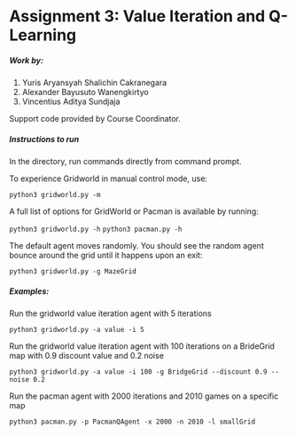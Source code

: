 # Assignment 3: Value Iteration and Q-Learning

##### Work by:
1. Yuris Aryansyah Shalichin Cakranegara
2. Alexander Bayusuto Wanengkirtyo
3. Vincentius Aditya Sundjaja

Support code provided by Course Coordinator.

##### Instructions to run
In the directory, run commands directly from command prompt.

To experience Gridworld in manual control mode, use:

`python3 gridworld.py -m`

A full list of options for GridWorld or Pacman is available by running:

`python3 gridworld.py -h`
`python3 pacman.py -h`

The default agent moves randomly. You should see the random agent bounce around the grid until it happens upon an exit:

`python3 gridworld.py -g MazeGrid`


##### Examples:

Run the gridworld value iteration agent with 5 iterations

`python3 gridworld.py -a value -i 5`

Run the gridworld value iteration agent with 100 iterations on a BrideGrid map with 0.9 discount value and 0.2 noise

`python3 gridworld.py -a value -i 100 -g BridgeGrid --discount 0.9 --noise 0.2`

Run the pacman agent with 2000 iterations and 2010 games on a specific map

`python3 pacman.py -p PacmanQAgent -x 2000 -n 2010 -l smallGrid`

